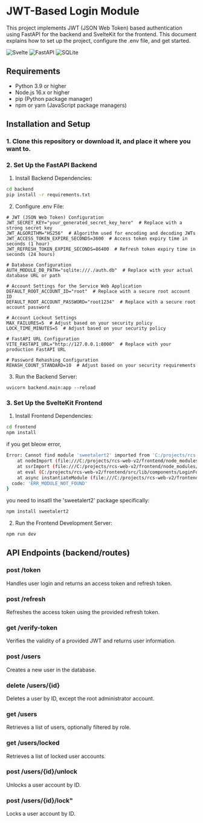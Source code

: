 # JWT-Based Login Module
This project implements JWT (JSON Web Token) based authentication using FastAPI for the backend and SvelteKit for the frontend. This document explains how to set up the project, configure the .env file, and get started.

![Svelte](https://img.shields.io/badge/svelte-%23f1413d.svg?style=for-the-badge&logo=svelte&logoColor=white)
![FastAPI](https://img.shields.io/badge/FastAPI-005571?style=for-the-badge&logo=fastapi)
![SQLite](https://img.shields.io/badge/sqlite-%2307405e.svg?style=for-the-badge&logo=sqlite&logoColor=white)

## Requirements
- Python 3.9 or higher
- Node.js 16.x or higher
- pip (Python package manager)
- npm or yarn (JavaScript package managers)

## Installation and Setup
### 1. Clone this repository or download it, and place it where you want to.

### 2. Set Up the FastAPI Backend
1. Install Backend Dependencies:
```bash
cd backend
pip install -r requirements.txt
```
2. Configure .env File:
``` .env
# JWT (JSON Web Token) Configuration
JWT_SECRET_KEY="your_generated_secret_key_here"  # Replace with a strong secret key
JWT_ALGORITHM="HS256"  # Algorithm used for encoding and decoding JWTs
JWT_ACCESS_TOKEN_EXPIRE_SECONDS=3600  # Access token expiry time in seconds (1 hour)
JWT_REFRESH_TOKEN_EXPIRE_SECONDS=86400  # Refresh token expiry time in seconds (24 hours)

# Database Configuration
AUTH_MODULE_DB_PATH="sqlite:///./auth.db"  # Replace with your actual database URL or path

# Account Settings for the Service Web Application
DEFAULT_ROOT_ACCOUNT_ID="root"  # Replace with a secure root account ID
DEFAULT_ROOT_ACCOUNT_PASSWORD="root1234"  # Replace with a secure root account password

# Account Lockout Settings
MAX_FAILURES=5  # Adjust based on your security policy
LOCK_TIME_MINUTES=5  # Adjust based on your security policy

# FastAPI URL Configuration
VITE_FASTAPI_URL="http://127.0.0.1:8000"  # Replace with your production FastAPI URL

# Password Rehashing Configuration
REHASH_COUNT_STANDARD=10  # Adjust based on your security requirements
```
3. Run the Backend Server:
```
uvicorn backend.main:app --reload
```

### 3. Set Up the SvelteKit Frontend
1. Install Frontend Dependencies:
```bash
cd frontend
npm install

```
if you get bleow error,
``` bash
Error: Cannot find module 'sweetalert2' imported from 'C:/projects/rcs-web-v2/frontend/src/lib/components/LoginForm.svelte'
    at nodeImport (file:///C:/projects/rcs-web-v2/frontend/node_modules/vite/dist/node/chunks/dep-mCdpKltl.js:52726:19)
    at ssrImport (file:///C:/projects/rcs-web-v2/frontend/node_modules/vite/dist/node/chunks/dep-mCdpKltl.js:52591:22)
    at eval (C:/projects/rcs-web-v2/frontend/src/lib/components/LoginForm.svelte:7:37)
    at async instantiateModule (file:///C:/projects/rcs-web-v2/frontend/node_modules/vite/dist/node/chunks/dep-mCdpKltl.js:52650:5) {
  code: 'ERR_MODULE_NOT_FOUND'
}
```
you need to insatll the 'sweetalert2' package specifically:
```bash
npm install sweetalert2
```

2. Run the Frontend Development Server:
```bash
npm run dev
```

## API Endpoints (backend/routes)
### post /token
Handles user login and returns an access token and refresh token.

### post /refresh
Refreshes the access token using the provided refresh token.

### get /verify-token
Verifies the validity of a provided JWT and returns user information.

### post /users
Creates a new user in the database.

### delete /users/{id}
Deletes a user by ID, except the root administrator account.

### get /users
Retrieves a list of users, optionally filtered by role.

### get /users/locked
Retrieves a list of locked user accounts.

### post /users/{id}/unlock
Unlocks a user account by ID.

### post /users/{id}/lock"
Locks a user account by ID.